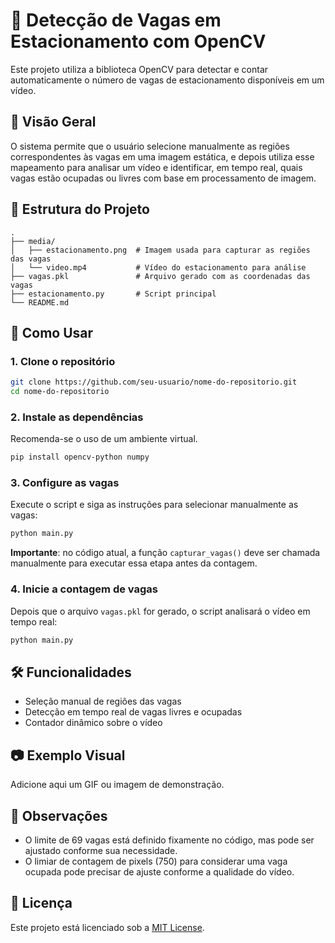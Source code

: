 # 📸 Detecção de Vagas em Estacionamento com OpenCV

Este projeto utiliza a biblioteca OpenCV para detectar e contar automaticamente o número de vagas de estacionamento disponíveis em um vídeo.

## 🧠 Visão Geral

O sistema permite que o usuário selecione manualmente as regiões correspondentes às vagas em uma imagem estática, e depois utiliza esse mapeamento para analisar um vídeo e identificar, em tempo real, quais vagas estão ocupadas ou livres com base em processamento de imagem.

## 📁 Estrutura do Projeto

```
.
├── media/
│   ├── estacionamento.png  # Imagem usada para capturar as regiões das vagas
│   └── video.mp4           # Vídeo do estacionamento para análise
├── vagas.pkl               # Arquivo gerado com as coordenadas das vagas
├── estacionamento.py       # Script principal
└── README.md
```

## 🚀 Como Usar

### 1. Clone o repositório

```bash
git clone https://github.com/seu-usuario/nome-do-repositorio.git
cd nome-do-repositorio
```

### 2. Instale as dependências

Recomenda-se o uso de um ambiente virtual.

```bash
pip install opencv-python numpy
```

### 3. Configure as vagas

Execute o script e siga as instruções para selecionar manualmente as vagas:

```bash
python main.py
```

**Importante**: no código atual, a função `capturar_vagas()` deve ser chamada manualmente para executar essa etapa antes da contagem.

### 4. Inicie a contagem de vagas

Depois que o arquivo `vagas.pkl` for gerado, o script analisará o vídeo em tempo real:

```bash
python main.py
```

## 🛠 Funcionalidades

* Seleção manual de regiões das vagas
* Detecção em tempo real de vagas livres e ocupadas
* Contador dinâmico sobre o vídeo

## 📷 Exemplo Visual

Adicione aqui um GIF ou imagem de demonstração.

## 📌 Observações

* O limite de 69 vagas está definido fixamente no código, mas pode ser ajustado conforme sua necessidade.
* O limiar de contagem de pixels (750) para considerar uma vaga ocupada pode precisar de ajuste conforme a qualidade do vídeo.

## 📄 Licença

Este projeto está licenciado sob a [MIT License](LICENSE).
